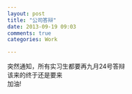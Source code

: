 ```yaml
---
layout: post
title: "公司答辩"
date: 2013-09-19 09:03
comments: true
categories: Work

---
```


突然通知，所有实习生都要再九月24号答辩  
该来的终于还是要来  
加油!  
